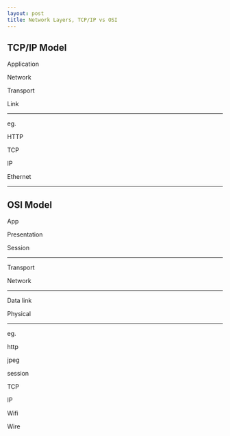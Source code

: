 ```yaml
---
layout: post
title: Network Layers, TCP/IP vs OSI 
--- 
```



## TCP/IP Model 


Application 

Network 

Transport

Link 

---

eg. 

HTTP 

TCP 

IP 

Ethernet 

---

## OSI Model 

App

Presentation 

Session 

---

Transport 

Network 

---

Data link

Physical



---

eg.

http

jpeg

session 

TCP 

IP

Wifi

Wire 

